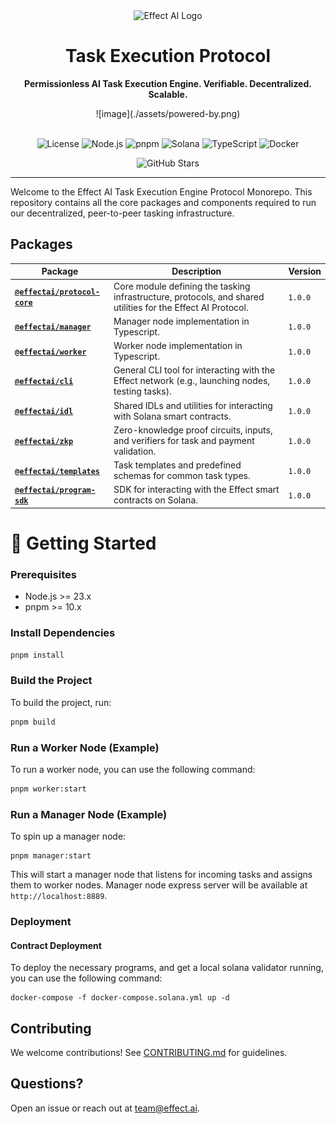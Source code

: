 <div align="center">
  <img src="https://effect.ai/img/effect-logo.svg" alt="Effect AI Logo" height="120" />

# **Task Execution Protocol**

**Permissionless AI Task Execution Engine. Verifiable. Decentralized. Scalable.**

<div align="center">
![image](./assets/powered-by.png)
</div>

  <br/>

![License](https://img.shields.io/badge/license-MIT-blue.svg)
![Node.js](https://img.shields.io/badge/node-%3E%3D16.0.0-brightgreen.svg)
![pnpm](https://img.shields.io/badge/pnpm-%3E%3D10.0.0-blue.svg)
![Solana](https://img.shields.io/badge/solana-%3E%3D1.10.0-purple.svg)
![TypeScript](https://img.shields.io/badge/typescript-%3E%3D4.0.0-blue.svg)
![Docker](https://img.shields.io/badge/docker-%3E%3D20.10.0-blue.svg)

![GitHub Stars](https://img.shields.io/github/stars/effectai?style=social)

</div>

---

Welcome to the Effect AI Task Execution Engine Protocol Monorepo. This repository contains all the core packages and components required to run our decentralized, peer-to-peer tasking infrastructure.

## Packages

| Package                                                   | Description                                                                                                  | Version |
| --------------------------------------------------------- | ------------------------------------------------------------------------------------------------------------ | ------- |
| **[`@effectai/protocol-core`](./packages/protocol-core)** | Core module defining the tasking infrastructure, protocols, and shared utilities for the Effect AI Protocol. | `1.0.0` |
| **[`@effectai/manager`](./packages/manager)**             | Manager node implementation in Typescript.                                                                   | `1.0.0` |
| **[`@effectai/worker`](./packages/worker)**               | Worker node implementation in Typescript.                                                                    | `1.0.0` |
| **[`@effectai/cli`](./packages/cli)**                     | General CLI tool for interacting with the Effect network (e.g., launching nodes, testing tasks).             | `1.0.0` |
| **[`@effectai/idl`](./packages/idl)**                     | Shared IDLs and utilities for interacting with Solana smart contracts.                                       | `1.0.0` |
| **[`@effectai/zkp`](./packages/zkp)**                     | Zero-knowledge proof circuits, inputs, and verifiers for task and payment validation.                        | `1.0.0` |
| **[`@effectai/templates`](./packages/templates)**         | Task templates and predefined schemas for common task types.                                                 | `1.0.0` |
| **[`@effectai/program-sdk`](./packages/program-sdk)**     | SDK for interacting with the Effect smart contracts on Solana.                                               | `1.0.0` |

# 🚀 Getting Started

### Prerequisites

- Node.js >= 23.x
- pnpm >= 10.x

### Install Dependencies

```bash
pnpm install
```

### Build the Project

To build the project, run:

```bash
pnpm build
```

### Run a Worker Node (Example)

To run a worker node, you can use the following command:

```bash
pnpm worker:start
```

### Run a Manager Node (Example)

To spin up a manager node:

```
pnpm manager:start
```

This will start a manager node that listens for incoming tasks and assigns them to worker nodes.
Manager node express server will be available at `http://localhost:8889`.

### Deployment

#### Contract Deployment

To deploy the necessary programs, and get a local solana validator running, you can use the following command:

```
docker-compose -f docker-compose.solana.yml up -d
```

## Contributing

We welcome contributions! See [CONTRIBUTING.md](./CONTRIBUTING.md) for guidelines.

## Questions?

Open an issue or reach out at [team@effect.ai](mailto:team@effect.ai).
